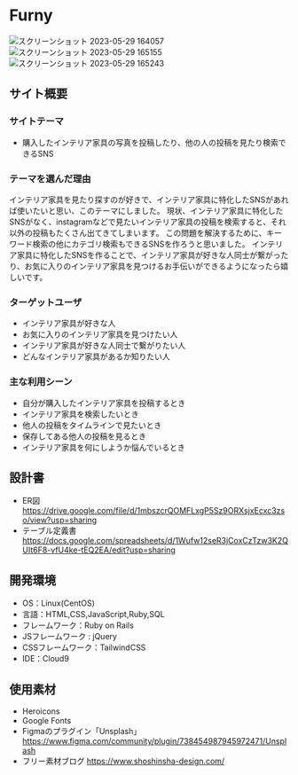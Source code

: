 # Furny

![スクリーンショット 2023-05-29 164057](https://github.com/yk-kc/furny_app/assets/124197100/e570dc4c-a205-4cce-a26e-17efc54aafc4)
![スクリーンショット 2023-05-29 165155](https://github.com/yk-kc/furny_app/assets/124197100/0f1ab5fa-e415-4495-b8f9-f4723559bd5f)
![スクリーンショット 2023-05-29 165243](https://github.com/yk-kc/furny_app/assets/124197100/e5996fa4-a6a2-490c-8ee9-419c8287dad9)


## サイト概要
### サイトテーマ
 - 購入したインテリア家具の写真を投稿したり、他の人の投稿を見たり検索できるSNS

### テーマを選んだ理由
インテリア家具を見たり探すのが好きで、インテリア家具に特化したSNSがあれば使いたいと思い、このテーマにしました。
現状、インテリア家具に特化したSNSがなく、instagramなどで見たいインテリア家具の投稿を検索すると、それ以外の投稿もたくさん出てきてしまいます。
この問題を解決するために、キーワード検索の他にカテゴリ検索もできるSNSを作ろうと思いました。
インテリア家具に特化したSNSを作ることで、インテリア家具が好きな人同士が繋がったり、お気に入りのインテリア家具を見つけるお手伝いができるようになったら嬉しいです。

### ターゲットユーザ
 - インテリア家具が好きな人
 - お気に入りのインテリア家具を見つけたい人
 - インテリア家具が好きな人同士で繋がりたい人
 - どんなインテリア家具があるか知りたい人

### 主な利用シーン
 - 自分が購入したインテリア家具を投稿するとき
 - インテリア家具を検索したいとき
 - 他人の投稿をタイムラインで見たいとき
 - 保存してある他人の投稿を見るとき
 - インテリア家具を何にしようか悩んでいるとき

## 設計書
 - ER図  
https://drive.google.com/file/d/1mbszcrQOMFLxgP5Sz9ORXsjxEcxc3zso/view?usp=sharing
 - テーブル定義書  
https://docs.google.com/spreadsheets/d/1Wufw12seR3jCoxCzTzw3K2QUIt6F8-vfU4ke-tEQ2EA/edit?usp=sharing


## 開発環境
- OS：Linux(CentOS)
- 言語：HTML,CSS,JavaScript,Ruby,SQL
- フレームワーク：Ruby on Rails
- JSフレームワーク : jQuery
- CSSフレームワーク：TailwindCSS
- IDE：Cloud9

## 使用素材
- Heroicons
- Google Fonts
- Figmaのプラグイン「Unsplash」 https://www.figma.com/community/plugin/738454987945972471/Unsplash
- フリー素材ブログ https://www.shoshinsha-design.com/
